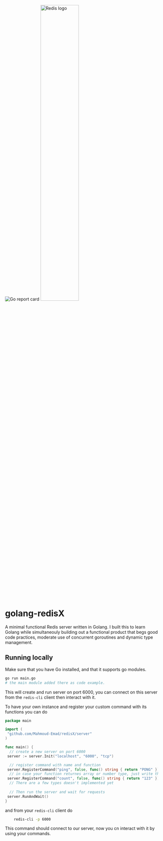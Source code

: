<img class="badge" alt="Go report card" tag="github.com/Mahmoud-Emad/golang-redisX" src="https://goreportcard.com/badge/github.com/Mahmoud-Emad/golang-redisX">

<img width="50%" height="50%" alt="Redis logo" src="https://upload.wikimedia.org/wikipedia/en/thumb/6/6b/Redis_Logo.svg/1200px-Redis_Logo.svg.png"/>

# golang-redisX

A minimal functional Redis server written in Golang. I built this to learn Golang while simultaneouly
building out a functional product that begs good code practices, moderate use of concurrent goroutines
and dynamic type management.

## Running locally

Make sure that you have Go installed, and that it supports go modules.

```bash
go run main.go
# the main module added there as code example.
```

This will create and run server on port 6000, you can connect on this server from the `redis-cli` client then interact with it.

To have your own instance and register your custom command with its functions you can do

```go
package main

import (
 "github.com/Mahmoud-Emad/redisX/server"
)

func main() {
  // create a new server on port 6000 
 server := server.Init("localhost", "6000", "tcp")

  // register command with name and function 
 server.RegisterCommand("ping", false, func() string { return "PONG" })
  // in case your function returnes array or number type, just write them as string also like  
 server.RegisterCommand("count", false, func() string { return "123" })
  // There are a few types doesn't implemented yet
  
  // Then run the server and wait for requests  
 server.RunAndWait()
}

```

and from your `redis-cli` client do

```sh
    redis-cli -p 6000
```

This command should connect to our server, now you cn interact with it by using your commands.
